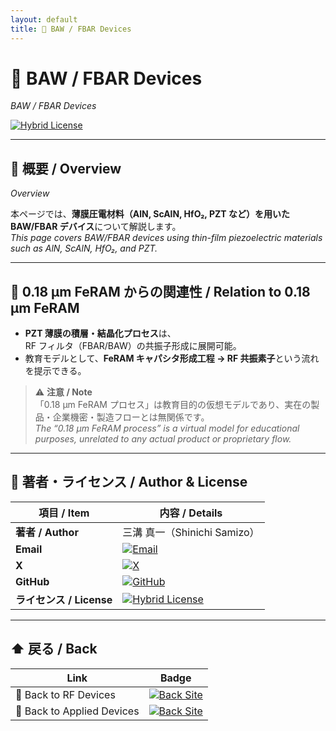 ```yaml
---
layout: default
title: 📡 BAW / FBAR Devices
---
```


# 📡 BAW / FBAR Devices  
*BAW / FBAR Devices*

[![Hybrid License](https://img.shields.io/badge/license-Hybrid-blueviolet)](../../../../#-ライセンス--license)

---

## 📘 概要 / Overview  
*Overview*

本ページでは、**薄膜圧電材料（AlN, ScAlN, HfO₂, PZT など）を用いた BAW/FBAR デバイス**について解説します。  
*This page covers BAW/FBAR devices using thin-film piezoelectric materials such as AlN, ScAlN, HfO₂, and PZT.*

---

## 🔄 0.18 µm FeRAM からの関連性 / Relation to 0.18 µm FeRAM

- **PZT 薄膜の積層・結晶化プロセス**は、  
  RF フィルタ（FBAR/BAW）の共振子形成に展開可能。  
- 教育モデルとして、**FeRAM キャパシタ形成工程 → RF 共振素子**という流れを提示できる。  

> ⚠️ **注意 / Note**  
> 「0.18 µm FeRAM プロセス」は教育目的の仮想モデルであり、実在の製品・企業機密・製造フローとは無関係です。  
> *The “0.18 µm FeRAM process” is a virtual model for educational purposes, unrelated to any actual product or proprietary flow.*

---

## 👤 **著者・ライセンス / Author & License**

| **項目 / Item** | **内容 / Details** |
|-----------------|--------------------|
| **著者 / Author** | 三溝 真一（Shinichi Samizo） |
| **Email** | [![Email](https://img.shields.io/badge/Email-shin3t72%40gmail.com-red?style=for-the-badge&logo=gmail)](mailto:shin3t72@gmail.com) |
| **X** | [![X](https://img.shields.io/badge/X-@shin3t72-black?style=for-the-badge&logo=x)](https://x.com/shin3t72) |
| **GitHub** | [![GitHub](https://img.shields.io/badge/GitHub-Samizo--AITL-blue?style=for-the-badge&logo=github)](https://github.com/Samizo-AITL) |
| **ライセンス / License** | [![Hybrid License](https://img.shields.io/badge/license-Hybrid-blueviolet?style=for-the-badge)](../../../../#-ライセンス--license) |

---

## ⬆️ 戻る / Back  

| Link | Badge |
|---|---|
| 📡 Back to RF Devices | [![Back Site](https://img.shields.io/badge/⬆️%20Back-RF--Devices-brightgreen?style=for-the-badge&logo=githubpages)](../) |
| 🔬 Back to Applied Devices | [![Back Site](https://img.shields.io/badge/⬆️%20Back-Applied--Devices-blue?style=for-the-badge&logo=githubpages)](../../) |
